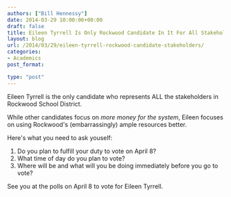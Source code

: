 ```yaml
---
authors: ["Bill Hennessy"]
date: 2014-03-29 10:00:06+00:00
draft: false
title: Eileen Tyrrell Is Only Rockwood Candidate In It For All Stakeholders
layout: blog
url: /2014/03/29/eileen-tyrrell-rockwood-candidate-stakeholders/
categories:
- Academics
post_format:

type: "post"
---
```




Eileen Tyrrell is the only candidate who represents ALL the stakeholders in Rockwood School District.

While other candidates focus on _more money for the system_, Eileen focuses on using Rockwood's (embarrassingly) ample resources better.

Here's what you need to ask youself:




  1. Do you plan to fulfill your duty to vote on April 8?
  2. What time of day do you plan to vote?
  3. Where will be and what will you be doing immediately before you go to vote?




See you at the polls on April 8 to vote for Eileen Tyrrell.
